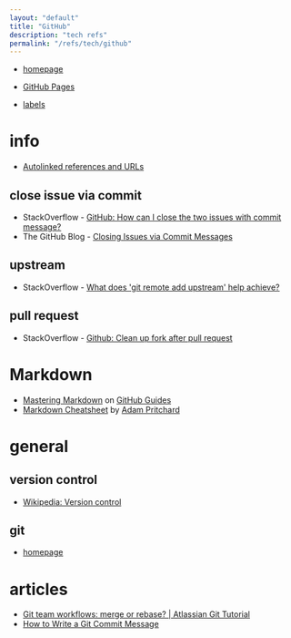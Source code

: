 ```yaml
---
layout: "default"
title: "GitHub"
description: "tech refs"
permalink: "/refs/tech/github"
---
```


- [homepage](https://github.com/)

- [GitHub Pages](pages.md)
- [labels](labels.md)

# info

- [Autolinked references and URLs](https://docs.github.com/en/github/writing-on-github/working-with-advanced-formatting/autolinked-references-and-urls#issues-and-pull-requests)

## close issue via commit

- StackOverflow - [GitHub: How can I close the two issues with commit message?](https://stackoverflow.com/questions/60027222/github-how-can-i-close-the-two-issues-with-commit-message#60027286)
- The GitHub Blog - [Closing Issues via Commit Messages](https://github.blog/2013-01-22-closing-issues-via-commit-messages/)

## upstream

- StackOverflow - [What does 'git remote add upstream' help achieve?](https://stackoverflow.com/questions/8948803/what-does-git-remote-add-upstream-help-achieve)

## pull request

- StackOverflow - [Github: Clean up fork after pull request](https://stackoverflow.com/questions/38641546/github-clean-up-fork-after-pull-request)

# Markdown

- [Mastering Markdown](https://guides.github.com/features/mastering-markdown/) on [GitHub Guides](https://guides.github.com/)
- [Markdown Cheatsheet](https://github.com/adam-p/markdown-here/wiki/Markdown-Cheatsheet) by [Adam Pritchard](https://github.com/adam-p)

# general

## version control

- [Wikipedia: Version control](https://en.wikipedia.org/wiki/Version_control)

## git

- [homepage](https://git-scm.com/)

# articles

- [Git team workflows: merge or rebase? | Atlassian Git Tutorial](https://www.atlassian.com/git/articles/git-team-workflows-merge-or-rebase)
- [How to Write a Git Commit Message](https://chris.beams.io/posts/git-commit/)
